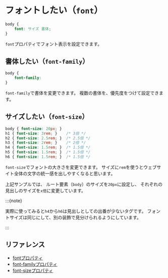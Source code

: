# フォントしたい（``font``）

```css
body {
    font: サイズ 書体;
}
```

`font`プロパティでフォント表示を設定できます。

## 書体したい（``font-family``）

```css
body {
    font-family:
}
```

`font-family`で書体を変更できます。
複数の書体を、優先度をつけて設定できます。

## サイズしたい（``font-size``）

```css
body { font-size: 20px; }
h1 { font-size: 3rem; }    /* 3倍 */
h2 { font-size: 2.5rem; }  /* 2.5倍 */
h3 { font-size: 2rem; }    /* 2倍 */
h4 { font-size: 1.5rem; }  /* 1.5倍 */
h5 { font-size: 1.5rem; }  /* 1.5倍 */
h6 { font-size: 1.5rem; }  /* 1.5倍 */
```

`font-size`でフォントの大きさを変更できます。
サイズに`rem`を使うとウェブサイト全体の文字の統一感を出しやすくなると思います。

上記サンプルでは、
ルート要素（``body``）のサイズを``20px``に設定し、
それぞれの見出しのサイズを``x倍``に変更しています。

:::{note}

実際に使ってみると`h4`から`h6`は見出しとしての出番が少ないタグです。
フォントサイズは同じにして、別の装飾で見分けられるようにしています。

:::

## リファレンス

- [fontプロパティ](https://developer.mozilla.org/ja/docs/Web/CSS/font)
- [font-familyプロパティ](https://developer.mozilla.org/ja/docs/Web/CSS/font-family)
- [font-sizeプロパティ](https://developer.mozilla.org/ja/docs/Web/CSS/font-size)
